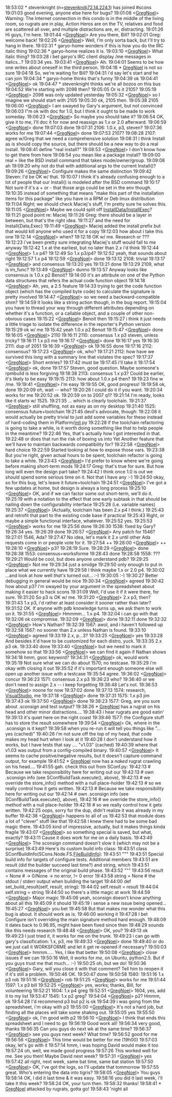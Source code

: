
18:53:02 *      stevenknight (n=[stevenkn@72.14.224.1](mailto:stevenkn@72.14.224.1)) has joined #scons 19:01:03 <stevenknight> good evening, anyone else here for bugs? 19:01:08 <[GregNoel](GregNoel)>     Warning: The Internet connection in this condo is in the middle of the living room, so rugrats are in play, Action Heros are on the TV, relatives and food are scattered all over, and multiple distractions are, er, distracting. 19:01:26 <garyo-home>   Hi guys, I'm here. 19:01:44 <[GregNoel](GregNoel)>     Are you there, Bill? 19:02:01 <garyo-home>   Greg: welcome back! 19:02:26 <[GregNoel](GregNoel)>     Well, I'm only sorta back, but I'll try to hang in there. 19:02:31 *      garyo-home wonders if this is how you do the IRC italic thing 19:02:36 *      garyo-home realizes it is. 19:03:10 <[GregNoel](GregNoel)>     What italic thing? 19:03:28 <stevenknight> i bet garyo's IRC client display /me messages in italics...? 19:03:34 <garyo-home>   yes. 19:03:41 <[GregNoel](GregNoel)>     Ah. 19:04:01 <garyo-home>   Seems to be how one writes about oneself in the third person. 19:04:18 *      [GregNoel](GregNoel) is not so sure 19:04:18 <garyo-home>   So, we're waiting for Bill? 19:04:31 <stevenknight> i'd say let's start and he can join 19:04:34 *      garyo-home thinks that's funny 19:04:39 <garyo-home>   ok 19:04:41 <[GregNoel](GregNoel)>     ok 19:04:47 *      stevenknight thinks we're all bozos on this bus 19:04:52 <garyo-home>   We're starting with 2098 then? 19:05:05 <garyo-home>   Or is it 2105? 19:05:19 <[GregNoel](GregNoel)>     2098 was only updated yesterday 19:05:32 <[GregNoel](GregNoel)>     so I imagine we should start with 2105 19:05:30 <garyo-home>   ok, 2105 then. 19:05:38 <stevenknight> 2105 19:06:00 <[GregNoel](GregNoel)>     I am swayed by Gary's argument, but not convinced 19:06:03 <garyo-home>   I"m ok with doc for 1.0, but I think it ought to be made to work someday. 19:06:23 <[GregNoel](GregNoel)>     So maybe you should take it? 19:06:54 <garyo-home>   OK, give it to me, I'll doc it for now and reassign as 1.x or 2.0 afterward. 19:06:59 <[GregNoel](GregNoel)>     done 19:07:03 <stevenknight> done 19:07:31 <garyo-home>   2106: 1.0.x, p3, steven? 19:07:36 <stevenknight> works for me 19:07:44 <[GregNoel](GregNoel)>     done 19:07:53 <garyo-home>   2107? 19:08:28 <stevenknight> 2107: agree w/Greg that we need a comprehensive solution 19:08:31 <garyo-home>   I think Install as is should copy the source, but there should be a new way to do a real install. 19:08:41 <stevenknight> define "real install?" 19:08:53 <[GregNoel](GregNoel)>     I don't know how to get there from here 19:08:54 <stevenknight> you mean like a package install? 19:09:00 <garyo-home>   real = like the BSD install command that takes mode/owner/group. 19:09:08 <stevenknight> ah 19:09:20 <stevenknight> why not do that with additional args to the current Install()? 19:09:26 <[GregNoel](GregNoel)>     Configure makes the same distinction 19:09:42 <garyo-home>   Steven: I'd be OK w/ that. 19:10:07 <stevenknight> I think it's already confusing enough to a lot of people that our Install() is modeled after the BSD command 19:10:17 <garyo-home>   Not sure if it's a + or - that those args could be set in the env though. 19:10:35 <stevenknight> instead of something that means "make this part of the installation items for this package" like you have in a RPM or Deb linux distribution 19:11:04 <garyo-home>   Right; we should check Maciej's stuff, I'm pretty sure he solves this. 19:11:05 <[GregNoel](GregNoel)>     Maybe we could split off [InstallData/InstallExec](InstallData/InstallExec)? 19:11:21 <stevenknight> good point re: Maciej 19:11:26 <garyo-home>   Greg: there should be a layer in between, but that's the right idea. 19:11:27 <stevenknight> and the need for Install{Data,Exec} 19:11:49 <[GregNoel](GregNoel)>     Maciej added the install prefix but that would kill anyone who used it for a copy 19:12:03 <stevenknight> how about i take this one 19:12:14 <[GregNoel](GregNoel)>     when? 19:12:18 <garyo-home>   OK w/ me.  Research or ??? 19:12:23 <stevenknight> i've been pretty sure integrating Maciej's stuff would fall to me anyway 19:12:42 <stevenknight> 1.x at the earliest, but no later than 2.x i'd think 19:12:44 <[GregNoel](GregNoel)>     1.x p4? 19:12:49 <garyo-home>   So 1.x p3/p4? 19:12:52 <stevenknight> yeah, that sounds about right 19:12:57 <stevenknight> 1.x p4 19:12:59 <[GregNoel](GregNoel)>     done 19:13:12 <garyo-home>   2108: trivial 19:13:17 <[GregNoel](GregNoel)>     and consensus 19:13:20 <stevenknight> yes 19:13:21 <stevenknight> done 19:13:29 <garyo-home>   2109, what is im_func? 19:13:49 <[GregNoel](GregNoel)>     dunno 19:13:57 <garyo-home>   Anyway looks like consensus is 1.0.x p2 Benoit? 19:14:00 <stevenknight> it's an attribute on one of the Python data structures that refers the actual code function object 19:14:18 <[GregNoel](GregNoel)>     Ah, yes, a 2.5 feature 19:14:33 <stevenknight> trying to get the code function object (which has the compiled byte code) to calculate the signature is pretty involved 19:14:47 <[GregNoel](GregNoel)>     so we need a backward-compatible shim? 19:14:59 <garyo-home>   It looks like a string action though, in the bug report. 19:15:04 <stevenknight> you have to thread your way through different attributes depending on whether it's a function, or a callable object, and a couple of other non-obvious cases 19:15:22 <[GregNoel](GregNoel)>     Benoit then 19:15:27 <stevenknight> i think it just needs a little triage to isolate the difference in the reporter's Python version 19:15:29 <garyo-home>   ok w/ me 19:15:42 <stevenknight> yeah 1.0.x p2 Benoit 19:15:47 <[GregNoel](GregNoel)>     done 19:16:05 <[GregNoel](GregNoel)>     2110 19:16:11 <garyo-home>   2110: consensus 1.x p3 steven, unless tricky? 19:16:11 <stevenknight> 1.x p3 me 19:16:17 <[GregNoel](GregNoel)>     done 19:16:17 <stevenknight> yes 19:16:30 <garyo-home>   2111: dup of 2051 19:16:39 <[GregNoel](GregNoel)>     ok 19:16:55 <stevenknight> done 19:17:16 <garyo-home>   2112: consensus? 19:17:23 <[GregNoel](GregNoel)>     ok, who? 19:17:21 <stevenknight> 2112:  how have we survived this long with a summary line that violates the spec? 19:17:37 <[GregNoel](GregNoel)>     Short entries? 19:17:42 <stevenknight> must be 19:17:45 <stevenknight> i'll take it 19:17:54 <[GregNoel](GregNoel)>     ok, done 19:17:57 <garyo-home>   Steven, good question.  Maybe someone's rpmbuild is less forgiving 19:18:38 <garyo-home>   2113: consensus 1.x p3?  Could be earlier, it's likely to be easy 19:19:15 <stevenknight> 2113:  how about 1.0.x p4 then? 19:19:23 <garyo-home>   fine w /me. 19:19:41 <[GregNoel](GregNoel)>     I'm easy 19:19:55 <garyo-home>   OK, good progress! 19:19:58 <stevenknight> ok, done 19:20:09 <stevenknight> oh, wait -- who? 19:20:26 <garyo-home>   I could do it if you want. 19:20:34 <stevenknight> works for me 19:20:52 <garyo-home>   ok. 19:20:59 <stevenknight> on to 2007 q1? 19:21:14 <garyo-home>   I'm ready, looks like it starts w/ 1525. 19:21:35 <garyo-home>   ... which is clearly toolchain. 19:21:37 <[GregNoel](GregNoel)>     still shuffling, not as easy as on my desktop 19:21:40 <stevenknight> 1525:  consensus future+toolchain 19:21:45 <stevenknight> devil's advocate, though: 19:22:08 <stevenknight> it would actually be pretty trivial to just add some variables for these instead of hard-coding them in Platform/<ins>init</ins>.py 19:22:28 <stevenknight> if the toolchain refactoring is going to take a while, is it worth doing something like that to help people in the meantime? 19:22:46 <garyo-home>   Yes, that's actually how I got interested in that. 19:22:48 <stevenknight> or does that run the risk of boxing us into Yet Another feature that we'll have to maintain backwards compatibility for? 19:22:58 <[GregNoel](GregNoel)>     hard choice 19:22:59 <garyo-home>   Started looking at how to expose those vars. 19:23:38 <garyo-home>   But you're right, given actual hours to be spent, toolchain refactor is going to take a while. 19:23:43 <[GregNoel](GregNoel)>     I'd prefer to know where we're going before making short-term mods 19:24:17 <garyo-home>   Greg: that's true for sure.  But how long will even the design part take? 19:24:42 <garyo-home>   I think once 1.0 is out we should spend some serious time on it.  Not that I have any :-) 19:24:50 <stevenknight> okay, so for this bug, let's leave it future+toolchain 19:24:51 <[GregNoel](GregNoel)>     I've got a few updates at home, but design is always a long process 19:25:10 <[GregNoel](GregNoel)>     OK, and if we can factor some out short-term, we'll do it. 19:25:19 <stevenknight> with a notation to the effect that one early subtask in that should be nailing down the configurability interface 19:25:28 <stevenknight> (i.e. variable names) 19:25:37 <[GregNoel](GregNoel)>     (Actually, toolchain has been 2.x p4 I think.) 19:25:43 <stevenknight> and retrofit that part to the existing code base if practical 19:25:43 <garyo-home>   Right, or maybe a simple functional interface, whatever. 19:25:52 <garyo-home>   yes. 19:25:53 <[GregNoel](GregNoel)>     works for me 19:25:56 <stevenknight> done 19:26:30 <stevenknight> 1538: fixed by Gary? 19:26:34 <garyo-home>   yes. 19:26:39 <stevenknight> done 19:26:57 <[GregNoel](GregNoel)>     Any patch for 1546? 19:27:01 <garyo-home>   1546, Ada? 19:27:47 <garyo-home>   No idea, let's mark it 2.x until other Ada requests come in or people vote for it. 19:27:54 <stevenknight> ++ 19:28:00 <[GregNoel](GregNoel)>     ++ 19:28:10 <[GregNoel](GregNoel)>     p3? 19:28:19 <garyo-home>   Sure. 19:28:29 <[GregNoel](GregNoel)>     done 19:28:38 <garyo-home>   1553: consensus=worksforme 19:28:43 <stevenknight> done 19:28:58 <stevenknight> 1558:  ??? 19:29:21 <garyo-home>   Would be cool, but does anyone understand pdb? 19:29:25 <[GregNoel](GregNoel)>     Not me 19:29:34 <stevenknight> just a smidge 19:29:50 <stevenknight> only enough to put in place what we currently have 19:29:58 <garyo-home>   I think maybe 1.x or 2.0 p4. 19:30:02 <stevenknight> ...and look at how well *that's* turned out...  :-) 19:30:05 <garyo-home>   :-) 19:30:27 <garyo-home>   Better debugging in general would be nice 19:30:34 <[GregNoel](GregNoel)>     agreed 19:30:42 <stevenknight> how about p3?  i'm swayed by your argument in the spreadsheet about making it easier to hack scons 19:31:09 <garyo-home>   Well, I'd use it if it were there, for sure. 19:31:20 <garyo-home>   So p3 is OK w/ me. 19:31:20 <[GregNoel](GregNoel)>     2.x p3, then? 19:31:43 <stevenknight> 1.x p3, i'd rather at least consider it sooner rather than later? 19:31:52 <garyo-home>   OK.  If anyone with pdb knowledge turns up, we ask them to work on it. 19:31:55 <[GregNoel](GregNoel)>     Hmmmm... 1.x p4. 19:32:04 <stevenknight> i can go with that 19:32:06 <garyo-home>   ok compromise. 19:32:09 <[GregNoel](GregNoel)>     done 19:32:11 <stevenknight> done 19:32:32 <[GregNoel](GregNoel)>     How's Nathan? 19:32:39 <stevenknight> 1567:  awol, and i haven't followed up 19:32:58 <garyo-home>   1567: no sooner than 2.x unless Nathan is found. 19:33:10 <[GregNoel](GregNoel)>     agreed 19:33:19 <stevenknight> 2.x, p...3? 19:33:25 <[GregNoel](GregNoel)>     yes 19:33:28 <garyo-home>   And besides it'd have to be customized for each distro, yuck. 19:33:35 <garyo-home>   2.x p3 ok. 19:33:40 <stevenknight> done 19:33:40 <[GregNoel](GregNoel)>     but we need to mark it somehow so that 19:33:56 <[GregNoel](GregNoel)>     we can find it again if Nathan shows 19:34:18 <garyo-home>   hmm, gsoc keyword? 19:34:31 <[GregNoel](GregNoel)>     ok, would work 19:35:19 <garyo-home>   Not sure what we can do about 1570; no testcase. 19:35:29 <stevenknight> i'm okay with closing it out 19:35:52 <stevenknight> if it's important enough someone else will open up another issue with a testcase 19:35:54 <garyo-home>   agree. 19:36:02 <[GregNoel](GregNoel)>     concur 19:36:23 <stevenknight> 1571:  consensus 2.x p3 19:36:23 <stevenknight> who? 19:36:40 <stevenknight> or we don't need to assign 2.x -- i keep forgetting 19:36:48 <garyo-home>   Let's not. 19:36:53 <[GregNoel](GregNoel)>     noone for now 19:37:02 <stevenknight> done 19:37:13 <stevenknight> 1574:  research, [VisualStudio](VisualStudio), me 19:37:18 <[GregNoel](GregNoel)>     done 19:37:31 <stevenknight> 1575:  1.x p3 jim 19:37:43 <garyo-home>   ok 19:37:50 <[GregNoel](GregNoel)>     done 19:38:23 <garyo-home>   1577: Greg, are you sure about .sconsign and test output? 19:38:26 *      [GregNoel](GregNoel) has a rugrat on his head and other minor distractions.... 19:38:43 <stevenknight> i hear rugrats are good eatin' 19:39:13 <garyo-home>   it's quiet here on the right coast 19:39:46 <stevenknight> 1577:  the Configure stuff has to store the result somewhere 19:39:54 <[GregNoel](GregNoel)>     Ok, where in the .sconsign is it kept? 19:39:58 <stevenknight> when you re-run it will tell you things like "... yes (cached)" 19:40:26 <stevenknight> i'm not sure off the top of my head, that code makes my head hurt when I look at it 19:40:28 <garyo-home>   I don't understand how it works, but I have tests that say .... "v1.03" (cached) 19:40:39 <garyo-home>   where that v1.03 was output from a config-compiled binary. 19:40:57 <[GregNoel](GregNoel)>     It seems to cache positive/negative results, but it doesn't capture command output, for example 19:41:52 *      [GregNoel](GregNoel) now has a _naked_ rugrat crawling on his head.... 19:41:55 <stevenknight> gah.  check this out from SConf.py: 19:42:13 <stevenknight>         # Because we take responsibility here for writing out our 19:42:13 <stevenknight>         # own .sconsign info (see SConfBuildTask.execute(), above), 19:42:13 <stevenknight>         # we override the store_info() method with a null place-holder 19:42:13 <stevenknight>         # so we really control how it gets written. 19:42:13 <stevenknight>         # Because we take responsibility here for writing out our 19:42:14 <stevenknight>         # own .sconsign info (see SConfBuildTask.execute(), above), 19:42:16 <stevenknight>         # we override the store_info() method with a null place-holder 19:42:18 <stevenknight>         # so we really control how it gets written. 19:42:25 <stevenknight> oops, sorry for the dup, didn't realize it was already in my buffer 19:42:38 <[GregNoel](GregNoel)>     happens to all of us 19:42:53 <stevenknight> that module does a lot of "clever" stuff like that 19:42:58 <garyo-home>   I knew there had to be some bad magic there. 19:43:05 <stevenknight> kind of impressive, actually, but it makes things kinda fragile 19:43:07 <[GregNoel](GregNoel)>     so something special is saved, but what, exactly? 19:43:11 <garyo-home>   Cause it does work for me on a daily basis. 19:43:49 <[GregNoel](GregNoel)>     The sconsign command doesn't slow it (which may not be a surprise) 19:43:49 <stevenknight> Here's its custom build info class: 19:43:51 <stevenknight> class SConfBuildInfo(SCons.Node.FS.[FileBuildInfo](FileBuildInfo)): 19:43:51 <stevenknight>     """ 19:43:51 <stevenknight>     Special build info for targets of configure tests. Additional members 19:43:51 <stevenknight>     are result (did the builder succeed last time?) and string, which 19:43:51 <stevenknight>     contains messages of the original build phase. 19:43:52 <stevenknight>     """ 19:43:56 <stevenknight>     result = None # -> 0/None -> no error, != 0 error 19:43:58 <stevenknight>     string = None # the stdout / stderr output when building the target 19:44:00 <stevenknight>     def set_build_result(self, result, string): 19:44:02 <stevenknight>         self.result = result 19:44:04 <stevenknight>         self.string = string 19:44:50 <stevenknight> so there's a little magic at work 19:44:59 <[GregNoel](GregNoel)>     Major magic 19:45:06 <stevenknight> yeah, sconsign doesn't know anything about all this 19:45:09 <stevenknight> it should 19:45:19 <stevenknight> i sense a new issue being opened... 19:45:27 <[GregNoel](GregNoel)>     you bet 19:45:58 <garyo-home>   But that makes me wonder what this bug is about.  It should work as is. 19:46:00 <stevenknight> working it 19:47:28 <garyo-home>   I bet Configure isn't overriding the main signature method hard enough. 19:48:09 <stevenknight> it dates back to 0.96.95, might have been fixed since then 19:48:29 <stevenknight> sounds like this needs research 19:48:48 <[GregNoel](GregNoel)>     OK, you? 19:49:13 <stevenknight> ok 19:49:23 <garyo-home>   I just tried it, it works for me on the trunk. 19:49:23 <stevenknight> i can go with gary's classification:  1.x, p3, me 19:49:33 <[GregNoel](GregNoel)>     done 19:49:40 <stevenknight> or do we just call it WORKSFORME and let it get re-opened if necessary? 19:50:03 <[GregNoel](GregNoel)>     hmmm.....  Yes, I like that better 19:50:08 <[GregNoel](GregNoel)>     close issues if we can 19:50:16 <garyo-home>   Well, it works for *me*, on Ubuntu, python2.5.  But if you guys trust me that much... :-) 19:50:25 <stevenknight> oh, but we do! 19:50:36 <[GregNoel](GregNoel)>     Gary, will you close it with that comment?  Tell him to reopen it if it's still a problem. 19:50:46 <garyo-home>   OK. 19:50:47 <stevenknight> done 19:50:58 <stevenknight> 1580: 19:51:16 <stevenknight> 1.x p3 rob 19:51:16 <[GregNoel](GregNoel)>     rob 19:51:25 <[GregNoel](GregNoel)>     works for me 19:51:44 <stevenknight> 1597:  1.x p3 bill 19:52:25 <[GregNoel](GregNoel)>     yes, works; thanks, Bill, for volunteering 19:52:21 <stevenknight> 1604:  1.x p4 greg 19:52:51 <[GregNoel](GregNoel)>     1604, yes, add it to my list 19:53:47 <stevenknight> 1545:  1.x p2 greg? 19:54:04 <[GregNoel](GregNoel)>     p2?  Hmmm, ok 19:54:28 <garyo-home>   I'd recommend p3 but p2 is ok 19:54:39 <stevenknight> i was going from the spreadsheet, i'm okay with p3 19:55:00 <[GregNoel](GregNoel)>     It's not a hard job, but finding all the places will take some shaking out. 19:55:05 <stevenknight> yes 19:55:50 <[GregNoel](GregNoel)>     ok, I'm good with p2 19:56:10 <[GregNoel](GregNoel)>     I think that ends this spreadsheet and I need to go 19:56:19 <garyo-home>   Good work all! 19:56:34 <stevenknight> very good, thanks 19:56:35 <garyo-home>   Can you guys do next wk at the same time? 19:56:37 <[GregNoel](GregNoel)>     see you guys next week?  What time? 19:56:52 <stevenknight> good for me 19:56:56 <[GregNoel](GregNoel)>     This time would be better for me (19h00) 19:57:03 <stevenknight> okay, let's go with it 19:57:14 <stevenknight> hmm, i was hoping David would make it too 19:57:24 <stevenknight> oh, well, we made good progress 19:57:26 <garyo-home>   This worked well for me. See you then!  Maybe David next week? 19:57:31 <[GregNoel](GregNoel)>     yes 19:57:42 <stevenknight> all right, next week, same bat time, same bat station 19:57:50 <[GregNoel](GregNoel)>     OK, I've got the logs, so I'll update that tommorrow 19:57:55 <garyo-home>   great.  Who's entering the data into tigris? 19:58:05 <[GregNoel](GregNoel)>     You guys 19:58:14 <garyo-home>   OK, I did it last time & it was easy. 19:58:16 <stevenknight> you did it last week, i'll take it this week? 19:58:24 <garyo-home>   OK, your turn then. 19:58:32 <garyo-home>   thanks! 19:58:41 *      [GregNoel](GregNoel) attacked by rugrats, gotta go! 19:58:43 <stevenknight> 'night all 
